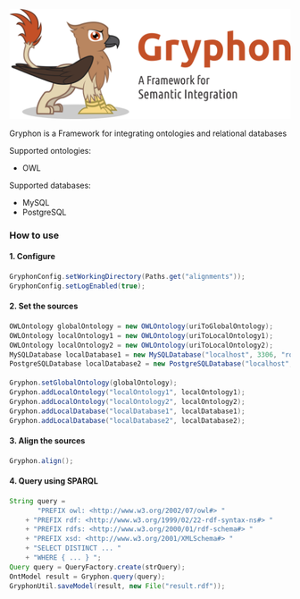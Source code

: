 ![](http://github.com/adrielcafe/GryphonFramework/raw/master/gryphon.png)

Gryphon is a Framework for integrating ontologies and relational databases

Supported ontologies:
* OWL

Supported databases: 
* MySQL
* PostgreSQL

### How to use

#### 1. Configure
```java
GryphonConfig.setWorkingDirectory(Paths.get("alignments"));
GryphonConfig.setLogEnabled(true); 
```

#### 2. Set the sources
```java
OWLOntology globalOntology = new OWLOntology(uriToGlobalOntology); 
OWLOntology localOntology1 = new OWLOntology(uriToLocalOntology1); 
OWLOntology localOntology2 = new OWLOntology(uriToLocalOntology2);
MySQLDatabase localDatabase1 = new MySQLDatabase("localhost", 3306, "root", "", "localDatabase1"); 
PostgreSQLDatabase localDatabase2 = new PostgreSQLDatabase("localhost", 3306, "root", "", "localDatabase2"); 

Gryphon.setGlobalOntology(globalOntology); 
Gryphon.addLocalOntology("localOntology1", localOntology1);
Gryphon.addLocalOntology("localOntology2", localOntology2);
Gryphon.addLocalDatabase("localDatabase1", localDatabase1);
Gryphon.addLocalDatabase("localDatabase2", localDatabase2);
```

#### 3. Align the sources
```java
Gryphon.align();
```

#### 4. Query using SPARQL
```java
String query = 
	   "PREFIX owl: <http://www.w3.org/2002/07/owl#> "
	+ "PREFIX rdf: <http://www.w3.org/1999/02/22-rdf-syntax-ns#> "
	+ "PREFIX rdfs: <http://www.w3.org/2000/01/rdf-schema#> "
	+ "PREFIX xsd: <http://www.w3.org/2001/XMLSchema#> "
	+ "SELECT DISTINCT ... "
	+ "WHERE { ... } "; 
Query query = QueryFactory.create(strQuery);
OntModel result = Gryphon.query(query);
GryphonUtil.saveModel(result, new File("result.rdf"));
```
